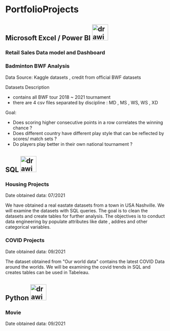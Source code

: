 # PortfolioProjects

## Microsoft Excel / Power BI  <img src="https://i0.wp.com/hsndigitally.com/wp-content/uploads/2022/08/can-power-bi-replace-excel.png" alt="drawing" width="50"/>

### Retail Sales Data model and Dashboard


### Badminton BWF Analysis

Data Source: Kaggle datasets , credit from official BWF datasets 

Datasets Description 
- contains all BWF tour 2018 ~ 2021 tournament 
- there are 4 csv files separated by discipline : MD , MS , WS, WS , XD 

Goal:
- Does scoring higher consecutive points in a row  correlates the winning chance ?
- Does different country have different play style that can be reflected by scores/ match sets ?
- Do players play better in their own national tournament ?    

## SQL  <img src="https://user-images.githubusercontent.com/41959809/133951568-01ce1f5d-0ef7-47fb-917a-6fc0bfabd351.png" alt="drawing" width="50"/>

### Housing Projects

Date obtained data: 07/2021

We have obtained a real eastate datasets from a town in USA Nashville. We will examine the datasets with SQL queries. The goal is to clean the datasets and create tables for further analysis. The objectives is to conduct data engineering by populate attributes like date , addres and other categorical variables. 

### COVID Projects

Date obtained data: 09/2021

The dataset obtained from "Our world data" contains the latest COVID Data around the worlds. We will be examining the covid trends in SQL and creates tables can be used in Tabeleau. 


## Python <img src="https://user-images.githubusercontent.com/41959809/133951520-0596b8b9-5ba2-4e85-b7d8-b51f25ef22c5.png" alt="drawing" width="50"/>


### Movie
Date obtained data: 09/2021
